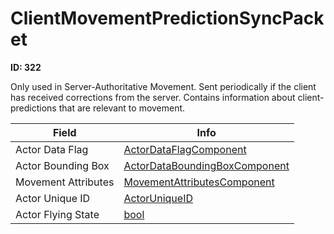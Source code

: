 # ClientMovementPredictionSyncPacket

__ID: 322__

Only used in Server-Authoritative Movement. Sent periodically if the client has received corrections from the server. Contains information about client-predictions that are relevant to movement.

<table><thead><tr><th>Field</th><th>Info</th></tr></thead><tbody>
<tr><td>Actor Data Flag</td><td><a href="../types/ActorDataFlagComponent.md">ActorDataFlagComponent</a></td></tr>
<tr><td>Actor Bounding Box</td><td><a href="../types/ActorDataBoundingBoxComponent.md">ActorDataBoundingBoxComponent</a></td></tr>
<tr><td>Movement Attributes</td><td><a href="../types/MovementAttributesComponent.md">MovementAttributesComponent</a></td></tr>
<tr><td>Actor Unique ID</td><td><a href="../types/ActorUniqueID.md">ActorUniqueID</a></td></tr>
<tr><td>Actor Flying State</td><td><a href="../types/bool.md">bool</a></td></tr>
</tbody></table>